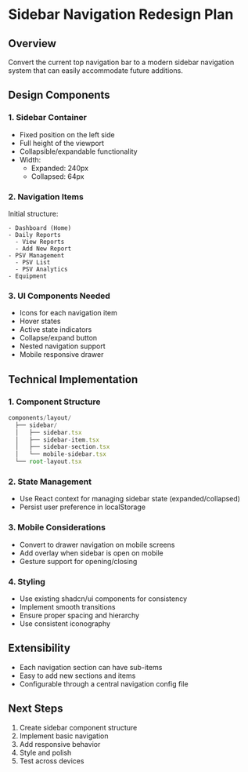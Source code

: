 # Sidebar Navigation Redesign Plan

## Overview
Convert the current top navigation bar to a modern sidebar navigation system that can easily accommodate future additions.

## Design Components

### 1. Sidebar Container
- Fixed position on the left side
- Full height of the viewport
- Collapsible/expandable functionality
- Width: 
  - Expanded: 240px
  - Collapsed: 64px

### 2. Navigation Items
Initial structure:
```
- Dashboard (Home)
- Daily Reports
  - View Reports
  - Add New Report
- PSV Management
  - PSV List
  - PSV Analytics
- Equipment
```

### 3. UI Components Needed
- Icons for each navigation item
- Hover states
- Active state indicators
- Collapse/expand button
- Nested navigation support
- Mobile responsive drawer

## Technical Implementation

### 1. Component Structure
```typescript
components/layout/
  ├── sidebar/
  │   ├── sidebar.tsx
  │   ├── sidebar-item.tsx
  │   ├── sidebar-section.tsx
  │   └── mobile-sidebar.tsx
  └── root-layout.tsx
```

### 2. State Management
- Use React context for managing sidebar state (expanded/collapsed)
- Persist user preference in localStorage

### 3. Mobile Considerations
- Convert to drawer navigation on mobile screens
- Add overlay when sidebar is open on mobile
- Gesture support for opening/closing

### 4. Styling
- Use existing shadcn/ui components for consistency
- Implement smooth transitions
- Ensure proper spacing and hierarchy
- Use consistent iconography

## Extensibility
- Each navigation section can have sub-items
- Easy to add new sections and items
- Configurable through a central navigation config file

## Next Steps
1. Create sidebar component structure
2. Implement basic navigation
3. Add responsive behavior
4. Style and polish
5. Test across devices